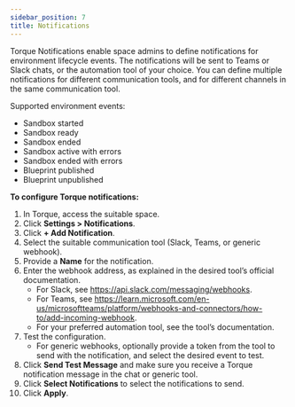 ```yaml
---
sidebar_position: 7
title: Notifications
---
```


Torque Notifications enable space admins to define notifications for environment lifecycle events. The notifications will be sent to Teams or Slack chats, or the automation tool of your choice. You can define multiple notifications for different communication tools, and for different channels in the same communication tool. 

Supported environment events:

* Sandbox started
* Sandbox ready
* Sandbox ended
* Sandbox active with errors
* Sandbox ended with errors
* Blueprint published
* Blueprint unpublished

__To configure Torque notifications:__
1. In Torque, access the suitable space.
2. Click __Settings > Notifications__.
3. Click __+ Add Notification__.
4. Select the suitable communication tool (Slack, Teams, or generic webhook).
5. Provide a __Name__ for the notification.
6. Enter the webhook address, as explained in the desired tool’s official documentation.
   * For Slack, see https://api.slack.com/messaging/webhooks.
   * For Teams, see https://learn.microsoft.com/en-us/microsoftteams/platform/webhooks-and-connectors/how-to/add-incoming-webhook.
   * For your preferred automation tool, see the tool’s documentation.
7. Test the configuration. 
   * For generic webhooks, optionally provide a token from the tool to send with the notification, and select the desired event to test.
8. Click __Send Test Message__ and make sure you receive a Torque notification message in the chat or generic tool.
9. Click __Select Notifications__ to select the notifications to send.
10. Click __Apply__.
